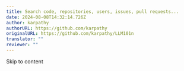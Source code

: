 ```yaml
---
title: Search code, repositories, users, issues, pull requests...
date: 2024-08-08T14:32:14.726Z
author: karpathy
authorURL: https://github.com/karpathy
originalURL: https://github.com/karpathy/LLM101n
translator: ""
reviewer: ""
---
```


Skip to content
